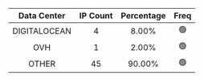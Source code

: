 | Data Center | IP Count | Percentage | Freq |
|:------------:|:--------:|:-----------:|:-----:|
| DIGITALOCEAN | 4 | 8.00% | 🟢 |
| OVH | 1 | 2.00% | 🟢 |
| OTHER | 45 | 90.00% | 🟢 |